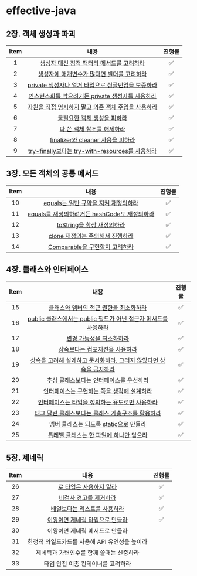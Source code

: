 # effective-java

## 2장. 객체 생성과 파괴

| Item |                                                  내용                                                   | 진행률 |
|:----:|:-----------------------------------------------------------------------------------------------------:|:---:|
|  1   |                 [생성자 대신 정적 팩터리 메서드를 고려하라](chapter02/item1_생성자_대신_정적_팩터리_메서드를_고려하라.md)                 |  ✅  |
|  2   |                 [생성자에 매개변수가 많다면 빌더를 고려하라](chapter02/item2_생성자에_매개변수가_많다면_빌더를_고려하라.md)                 |  ✅  |
|  3   |         [private 생성자나 열거 타입으로 싱글턴임을 보증하라](chapter02/item3_private_생성자나_열거_타입으로_싱글턴임을_보증하라.md)         |  ✅  |
|  4   |          [인스턴스화를 막으려거든 private 생성자를 사용하라](chapter02/item4_인스턴스화를_막으려거든_private_생성자를_사용하라.md)          |  ✅  |
|  5   |           [자원을 직접 명시하지 말고 의존 객체 주입을 사용하라](chapter02/item5_자원을_직접_명시하지_말고_의존_객체_주입을_사용하라.md)           |  ✅  |
|  6   |                         [불필요한 객체 생성을 피하라](chapter02/item6_불필요한_객체_생성을_피하라.md)                         |  ✅  |
|  7   |                         [다 쓴 객체 참조를 해제하라](chapter02/item7_다_쓴_객체_참조를_해제하라.md)                         |  ✅  |
|  8   |              [finalizer와 cleaner 사용을 피하라](chapter02/item8_finalizer와_cleaner_사용을_피하라.md)              |  ✅  |
|  9   | [try-finally보다는 try-with-resources를 사용하라](chapter02/item9_try-finally보다는_try-with-resources를_사용하라.md) |  ✅  |

## 3장. 모든 객체의 공통 메서드

| Item |                                           내용                                           | 진행률 |
|:----:|:--------------------------------------------------------------------------------------:|:---:|
|  10  |         [equals는 일반 규약을 지켜 재정의하라](chapter03/item10_equals는_일반_규약을_지켜_재정의하라.md)         |  ✅  |
|  11  | [equals를 재정의하려거든 hashCode도 재정의하라](chapter03/item11_equals를_재정의하려거든_hashCode도_재정의하라.md) |  ✅  |
|  12  |              [toString을 항상 재정의하라](chapter03/item12_toString을_항상_재정의하라.md)              |  ✅  |
|  13  |            [clone 재정의는 주의해서 진행하라](chapter03/item13_clone_재정의는_주의해서_진행하라.md)            |  ✅  |
|  14  |           [Comparable을 구현할지 고려하라](chapter03/item14_Comparable을_구현할지_고려하라.md)           |  ✅  |

## 4장. 클래스와 인터페이스

| Item |                                                     내용                                                     | 진행률 |
|:----:|:----------------------------------------------------------------------------------------------------------:|:---:|
|  15  |                     [클래스와 멤버의 접근 권한을 최소화하라](chapter04/item15_클래스와_멤버의_접근_권한을_최소화하라.md)                     |  ✅  |
|  16  | [public 클래스에서는 public 필드가 아닌 접근자 메서드를 사용하라](chapter04/item16_public_클래스에서는_public_필드가_아닌_접근자_메서드를_사용하라.md) |  ✅  |
|  17  |                             [변경 가능성을 최소화하라](chapter04/item17_변경_가능성을_최소화하라.md)                             |  ✅  |
|  18  |                          [상속보다는 컴포지션을 사용하라](chapter04/item18_상속보다는_컴포지션을_사용하라.md)                          |  ✅  |
|  19  |     [상속을 고려해 설계하고 문서화하라. 그러지 않았다면 상속을 금지하라](chapter04/item19_상속을_고려해_설계하고_문서화하라._그러지않았다면_상속을_금지하라.md)      |  ✅  |
|  20  |                     [추상 클래스보다는 인터페이스를 우선하라](chapter04/item20_추상_클래스보다는_인터페이스를_우선하라.md)                     |  ✅  |
|  21  |                   [인터페이스는 구현하는 쪽을 생각해 설계하라](chapter04/item21_인터페이스는_구현하는_쪽을_생각해_설계하라.md)                   |  ✅  |
|  22  |                  [인터페이스는 타입을 정의하는 용도로만 사용하라](chapter04/item22_인터페이스는_타입을_정의하는_용도로만_사용하라)                   |  ✅  |
|  23  |               [태그 달린 클래스보다는 클래스 계층구조를 활용하라](chapter04/item23_태그_달린_클래스보다는_클래스_계층구조를_활용하라.md)               |  ✅  |
|  24  |                  [멤버 클래스는 되도록 static으로 만들라](chapter04/item24_멤버_클래스는_되도록_static으로_만들라.md)                  |  ✅  |
|  25  |                    [톱레벨 클래스는 한 파일에 하나만 담으라](chapter04/item25_톱레벨_클래스는_한_파일에_하나만_담으라.md)                    |  ✅  |

## 5장. 제네릭

| Item |                             내용                             | 진행률 |
|:----:|:----------------------------------------------------------:|:---:|
|  26  |     [로 타입은 사용하지 말라](chapter05/item26_로_타입은_사용하지_말라.md)     |  ✅  |
|  27  |      [비검사 경고를 제거하라](chapter05/item27_비검사_경고를_제거하라.md)      |  ✅  |
|  28  |   [배열보다는 리스트를 사용하라](chapter05/item28_배열보다는_리스트를_사용하라.md)   |  ✅  |
|  29  | [이왕이면 제네릭 타입으로 만들라](chapter05/item29_이왕이면_제네릭_타입으로_만들라.md) |  ✅  |
|  30  |                     이왕이면 제네릭 메서드로 만들라                      |     |
|  31  |                한정적 와일드카드를 사용해 API 유연성을 높이라                 |     |
|  32  |                   제네릭과 가변인수를 함께 쓸때는 신중하라                   |     |
|  33  |                    타입 안전 이종 컨테이너를 고려하라                     |     |
